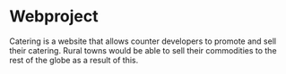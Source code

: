 # Webproject
Catering is a website that allows counter developers to promote and sell their catering. Rural towns would be able to sell their commodities to the rest of the globe as a result of this.
